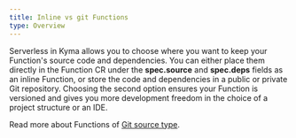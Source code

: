 ```yaml
---
title: Inline vs git Functions
type: Overview
---
```


Serverless in Kyma allows you to choose where you want to keep your Function's source code and dependencies. You can either place them directly in the Function CR under the **spec.source** and **spec.deps** fields as an inline Function, or store the code and dependencies in a public or private Git repository. Choosing the second option ensures your Function is versioned and gives you more development freedom in the choice of a project structure or an IDE.

Read more about Functions of [Git source type](#details-git-source-type).
